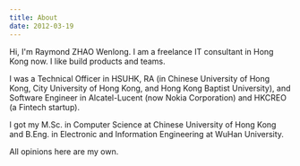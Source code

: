 ```yaml
---
title: About
date: 2012-03-19
---
```


Hi, I'm Raymond ZHAO Wenlong. I am a freelance IT consultant in Hong Kong now. I like build products and teams.

I was a Technical Officer in HSUHK, RA (in Chinese University of Hong Kong, City University of Hong Kong, and Hong Kong Baptist University), and Software Engineer in Alcatel-Lucent (now Nokia Corporation) and HKCREO (a Fintech startup).  

I got my M.Sc. in Computer Science at Chinese University of Hong Kong and B.Eng. in Electronic and Information Engineering at WuHan University.   

All opinions here are my own.  